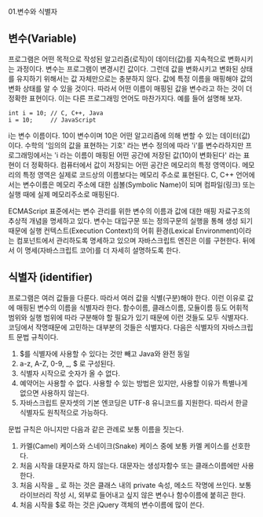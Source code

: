 01.변수와 식별자

## 변수(Variable)

 프로그램은 어떤 목적으로 작성된 알고리즘(로직)이 데이터(값)를 지속적으로 변화시키는 과정이다. 변수는 프로그램이 변경시킨 값이다. 그런데 값을 변화시키고 변화된 상태를 유지하기 위해서는 값 자체만으로는 충분하지 않다. 값에 특정 이름을 매핑해야 값의 변화 상태를 알 수 있을 것이다. 따라서 어떤 이름이 매핑된 값을 변수라고 하는 것이 더 정확한 표현이다. 이는 다른 프로그래밍 언어도 마찬가지다. 예를 들어 설명해 보자.

```
int i = 10; // C, C++, Java 
i = 10;     // JavaScript
```
 i는 변수 이름이다. 10이 변수이며 10은 어떤 알고리즘에 의해 변할 수 있는 데이터(값)이다. 수학의 '임의의 값을 표현하는 기호' 라는 변수 정의에 따라 'i'를 변수라하지만 프로그래밍에서는 'i 라는 이름이 매핑된 어떤 공간에 저장된 값(10)이 변화된다' 라는 표현이 더 정확하다.
 컴퓨터에서 값이 저장되는 어떤 공간은 메모리의 특정 영역이다. 메모리의 특정 영역은 실제로 코드상의 이름보다는 메모리 주소로 표현된다. C, C++ 언어에서는 변수이름은 메모리 주소에 대한 심볼(Symbolic Name)이 되며 컴파일(링크) 또는 실행 때에 실제 메모리주소로 매핑된다.

 ECMAScript 표준에서는 변수 관리를 위한 변수의 이름과 값에 대한 매핑 자료구조의 추상적 개념을 명세하고 있다. 변수는 대입구문 또는 정의구문의 실행을 통해 생성 되기 때문에 실행 컨텍스트(Execution Context)의 어휘 환경(Lexical Environment)이라는 컴포넌트에서 관리하도록 명세하고 있으며 자바스크립트 엔진은 이를 구현한다. 뒤에서 이 명세(자바스크립트 코어)를 더 자세히 설명하도록 한다.


## 식별자 (identifier)

 프로그램은 여러 값들을 다룬다. 따라서 여러 값을 식별(구분)해야 한다. 이런 이유로 값에 매핑된 변수의 이름을 식별자라 한다. 함수이름, 클래스이름, 모듈이름 등도 어휘적 범위와 실행 범위에 따라 구분해야 할 필요가 있기 때문에 이런 것들도 모두 식별자다. 코딩에서 작명때문에 고민하는 대부분의 것들은 식별자다. 다음은 식별자의 자바스크립트 문법 규칙이다.
 
1. $를 식별자에 사용할 수 있다는 것만 빼고 Java와 완전 동일
2. a-z, A-Z, 0-9, _, $ 로 구성된다.
3. 식별자 시작으로 숫자가 올 수 없다.
4. 예약어는 사용할 수 없다. 사용할 수 있는 방법은 있지만, 사용할 이유가 특별나게 없으면 사용하지 않는다.
5. 자바스크립트 문자셋의 기본 엔코딩은 UTF-8 유니코드를 지원한다. 따라서 한글 식별자도 원칙적으로 가능하다.

 문법 규칙은 아니지만 다음과 같은 관례로 보통 이름을 짓는다.  

1. 카멜(Camel) 케이스와 스네이크(Snake) 케이스 중에 보통 카멜 케이스를 선호한다.
2. 처음 시작을 대문자로 하지 않는다. 대문자는 생성자함수 또는 클래스이름에만 사용한다.
3. 처음 시작을 _ 로 하는 것은 클래스 내의 private 속성, 메소드 작명에 쓰인다. 보통 라이브러리 작성 시, 외부로 들어내고 싶지 않은 변수나 함수이름에 붙히곤 한다.
4. 처음 시작을 $로 하는 것은 jQuery 객체의 변수이름에 많이 쓴다. 

 